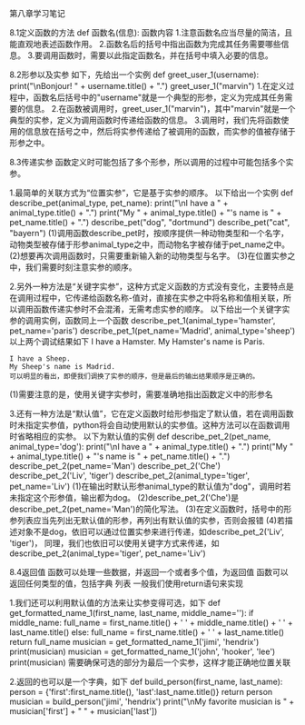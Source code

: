 第八章学习笔记


8.1定义函数的方法
def 函数名(信息):
    函数内容
1.注意函数名应当尽量的简洁，且能直观地表述函数作用。
2.函数名后的括号中指出函数为完成其任务需要哪些信息。
3.要调用函数时，需要以此指定函数名，并在括号中填入必要的信息。


8.2形参以及实参
如下，先给出一个实例
def greet_user_1(username):
    print("\nBonjour! " + username.title() + ".")
greet_user_1("marvin")
1.在定义过程中，函数名后括号中的"username"就是一个典型的形参，定义为完成其任务需要的信息。
2.在函数被调用时，greet_user_1("marvin")，其中"marvin"就是一个典型的实参，定义为调用函数时传递给函数的信息。
3.调用时，我们先将函数使用的信息放在括号之中，然后将实参传递给了被调用的函数，而实参的值被存储于形参之中。


8.3传递实参
函数定义时可能包括了多个形参，所以调用的过程中可能包括多个实参。

1.最简单的关联方式为“位置实参”，它是基于实参的顺序。
    以下给出一个实例
    def describe_pet(animal_type, pet_name):
        print("\nI have a " + animal_type.title() + ".")
        print("My " + animal_type.title() + "'s name is " + pet_name.title() + ".")
    describe_pet("dog", "dortmund")
    describe_pet("cat", "bayern")
(1)调用函数describe_pet时，按顺序提供一种动物类型和一个名字，动物类型被存储于形参animal_type之中，而动物名字被存储于pet_name之中。
(2)想要再次调用函数时，只需要重新输入新的动物类型与名字。
(3)在位置实参之中，我们需要时刻注意实参的顺序。

2.另外一种方法是“关键字实参”，这种方式定义函数的方式没有变化，主要特点是在调用过程中，它传递给函数名称-值对，直接在实参之中将名称和值相关联，所以调用函数传递实参时不会混淆，无需考虑实参的顺序。
    以下给出一个关键字实参的调用实例，函数同上一个函数
    describe_pet_1(animal_type='hamster', pet_name='paris')
    describe_pet_1(pet_name='Madrid', animal_type='sheep')
    以上两个调试结果如下
    I have a Hamster.
    My Hamster's name is Paris.

    I have a Sheep.
    My Sheep's name is Madrid.
    可以明显的看出，即便我们调换了实参的顺序，但是最后的输出结果顺序是正确的。
(1)需要注意的是，使用关键字实参时，需要准确地指出函数定义中的形参名

3.还有一种方法是“默认值”，它在定义函数时给形参指定了默认值，若在调用函数时未指定实参值，python将会自动使用默认的实参值。这种方法可以在函数调用时省略相应的实参。
    以下为默认值的实例
    def describe_pet_2(pet_name, animal_type='dog'):
        print("\nI have a " + animal_type.title() + ".")
        print("My " + animal_type.title() + "'s name is " + pet_name.title() + ".")
    describe_pet_2(pet_name='Man')
    describe_pet_2('Che')
    describe_pet_2('Liv', 'tiger')
    describe_pet_2(animal_type='tiger', pet_name='Liv')
(1)在输出时默认形参animal_type的默认值为"dog"，调用时若未指定这个形参值，输出都为dog。
(2)describe_pet_2('Che')是describe_pet_2(pet_name='Man')的简化写法。
(3)在定义函数时，括号中的形参列表应当先列出无默认值的形参，再列出有默认值的实参，否则会报错
(4)若描述对象不是dog，依旧可以通过位置实参来进行传递，如describe_pet_2('Liv', 'tiger')，
            同理，我们也依旧可以使用关键字方式来传递，如describe_pet_2(animal_type='tiger', pet_name='Liv')


8.4返回值
函数可以处理一些数据，并返回一个或者多个值，为返回值
函数可以返回任何类型的值，包括字典 列表
一般我们使用return语句来实现

1.我们还可以利用默认值的方法来让实参变得可选，如下
    def get_formatted_name_1(first_name, last_name, middle_name=''):
        if middle_name:
            full_name = first_name.title() + ' ' + middle_name.title() + ' ' + last_name.title()
        else:
            full_name = first_name.title() + ' ' + last_name.title()
        return full_name
    musician = get_formatted_name_1('jimi', 'hendrix')
    print(musician)
    musician = get_formatted_name_1('john', 'hooker', 'lee')
    print(musician)
需要确保可选的部分为最后一个实参，这样才能正确地位置关联

2.返回的也可以是一个字典，如下
    def build_person(first_name, last_name):
        person = {'first':first_name.title(), 'last':last_name.title()}
        return person
    musician = build_person('jimi', 'hendrix')
    print("\nMy favorite musician is " + musician['first'] + " " + musician['last'])